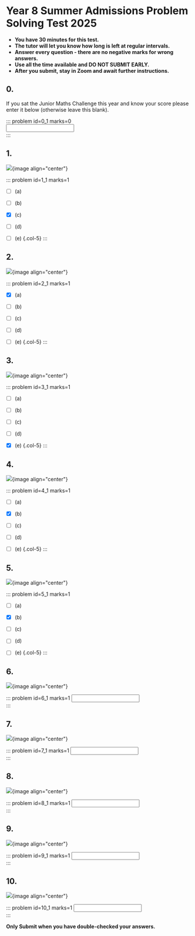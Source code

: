 # Year 8 Summer Admissions Problem Solving Test 2025

* __You have 30 minutes for this test.__
* __The tutor will let you know how long is left at regular intervals.__
* __Answer every question - there are no negative marks for wrong answers.__ 
* __Use all the time available and DO NOT SUBMIT EARLY.__ 
* __After you submit, stay in Zoom and await further instructions.__  


## 0.
If you sat the Junior Maths Challenge this year and know your score please enter it below (otherwise leave this blank).

::: problem id=0_1 marks=0  
<input type="number" solution="-10"/>  
:::  


## 1.
![](/resources/admissions-summer-ps-8/q1.png){image align="center"}  

::: problem id=1_1 marks=1  

* [ ] (a)
* [ ] (b)
* [x] (c)
* [ ] (d)
* [ ] (e)
{.col-5}
:::  


## 2.
![](/resources/admissions-summer-ps-8/q2.png){image align="center"}  

::: problem id=2_1 marks=1  

* [x] (a)
* [ ] (b)
* [ ] (c)
* [ ] (d)
* [ ] (e)
{.col-5}
::: 


## 3.
![](/resources/admissions-summer-ps-8/q3.png){image align="center"}  

::: problem id=3_1 marks=1  

* [ ] (a)
* [ ] (b)
* [ ] (c)
* [ ] (d)
* [x] (e)
{.col-5}
::: 


## 4.
![](/resources/admissions-summer-ps-8/q4.png){image align="center"}  

::: problem id=4_1 marks=1  

* [ ] (a)
* [x] (b)
* [ ] (c)
* [ ] (d)
* [ ] (e)
{.col-5}
::: 


## 5.
![](/resources/admissions-summer-ps-8/q5.png){image align="center"}  

::: problem id=5_1 marks=1  

* [ ] (a)
* [x] (b)
* [ ] (c)
* [ ] (d)
* [ ] (e)
{.col-5}
::: 


## 6.
![](/resources/admissions-summer-ps-8/q6.png){image align="center"}  

::: problem id=6_1 marks=1
<input type="number" solution="25"/>  
::: 


## 7.
![](/resources/admissions-summer-ps-8/q7.png){image align="center"}  

::: problem id=7_1 marks=1
<input type="number" solution="51"/>  
::: 


## 8.
![](/resources/admissions-summer-ps-8/q8.png){image align="center"}  

::: problem id=8_1 marks=1
<input type="number" solution="66660"/>  
::: 


## 9.
![](/resources/admissions-summer-ps-8/q9.png){image align="center"}  

::: problem id=9_1 marks=1
<input type="number" solution="54"/>  
::: 


## 10.
![](/resources/admissions-summer-ps-8/q10.png){image align="center"}  

::: problem id=10_1 marks=1
<input type="number" solution="26"/>  
::: 


**Only Submit when you have double-checked your answers.**